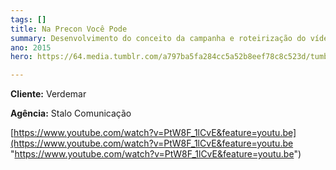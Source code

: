 ```yaml
---
tags: []
title: Na Precon Você Pode
summary: Desenvolvimento do conceito da campanha e roteirização do vídeo.
ano: 2015
hero: https://64.media.tumblr.com/a797ba5fa284cc5a52b8eef78c8c523d/tumblr_n0sns6x6X31tsd7eso2_500.jpg

---
```

**Cliente:** Verdemar

**Agência:** Stalo Comunicação

[https://www.youtube.com/watch?v=PtW8F_1lCvE&feature=youtu.be](https://www.youtube.com/watch?v=PtW8F_1lCvE&feature=youtu.be "https://www.youtube.com/watch?v=PtW8F_1lCvE&feature=youtu.be")